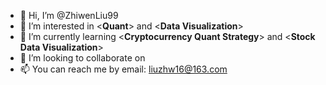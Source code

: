 - 👋 Hi, I’m @ZhiwenLiu99
- 👀 I’m interested in <**Quant**> and <**Data Visualization**>
- 🌱 I’m currently learning <**Cryptocurrency Quant Strategy**> and <**Stock Data Visualization**>
- 💞️ I’m looking to collaborate on 
- 📫 You can reach me by email: liuzhw16@163.com 

<!---
ZhiwenLiu99/ZhiwenLiu99 is a ✨ special ✨ repository because its `README.md` (this file) appears on your GitHub profile.
You can click the Preview link to take a look at your changes.
--->
